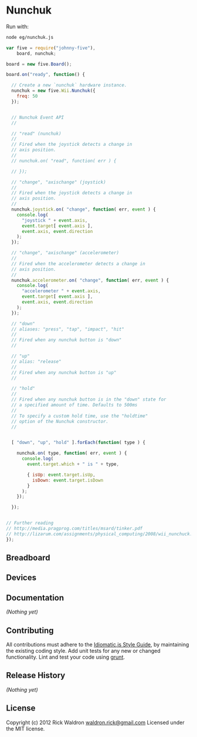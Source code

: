 # Nunchuk

Run with:
```bash
node eg/nunchuk.js
```


```javascript
var five = require("johnny-five"),
    board, nunchuk;

board = new five.Board();

board.on("ready", function() {

  // Create a new `nunchuk` hardware instance.
  nunchuk = new five.Wii.Nunchuk({
    freq: 50
  });


  // Nunchuk Event API
  //

  // "read" (nunchuk)
  //
  // Fired when the joystick detects a change in
  // axis position.
  //
  // nunchuk.on( "read", function( err ) {

  // });

  // "change", "axischange" (joystick)
  //
  // Fired when the joystick detects a change in
  // axis position.
  //
  nunchuk.joystick.on( "change", function( err, event ) {
    console.log(
      "joystick " + event.axis,
      event.target[ event.axis ],
      event.axis, event.direction
    );
  });

  // "change", "axischange" (accelerometer)
  //
  // Fired when the accelerometer detects a change in
  // axis position.
  //
  nunchuk.accelerometer.on( "change", function( err, event ) {
    console.log(
      "accelerometer " + event.axis,
      event.target[ event.axis ],
      event.axis, event.direction
    );
  });

  // "down"
  // aliases: "press", "tap", "impact", "hit"
  //
  // Fired when any nunchuk button is "down"
  //

  // "up"
  // alias: "release"
  //
  // Fired when any nunchuk button is "up"
  //

  // "hold"
  //
  // Fired when any nunchuk button is in the "down" state for
  // a specified amount of time. Defaults to 500ms
  //
  // To specify a custom hold time, use the "holdtime"
  // option of the Nunchuk constructor.
  //


  [ "down", "up", "hold" ].forEach(function( type ) {

    nunchuk.on( type, function( err, event ) {
      console.log(
        event.target.which + " is " + type,

        { isUp: event.target.isUp,
          isDown: event.target.isDown
        }
      );
    });

  });


// Further reading
// http://media.pragprog.com/titles/msard/tinker.pdf
// http://lizarum.com/assignments/physical_computing/2008/wii_nunchuck.html
});

```

## Breadboard





## Devices




## Documentation

_(Nothing yet)_









## Contributing
All contributions must adhere to the [Idiomatic.js Style Guide](https://github.com/rwldrn/idiomatic.js),
by maintaining the existing coding style. Add unit tests for any new or changed functionality. Lint and test your code using [grunt](https://github.com/cowboy/grunt).

## Release History
_(Nothing yet)_

## License
Copyright (c) 2012 Rick Waldron <waldron.rick@gmail.com>
Licensed under the MIT license.
